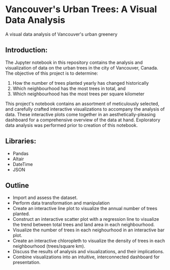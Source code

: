 # Vancouver's Urban Trees: A Visual Data Analysis
A visual data analysis of Vancouver's urban greenery

## Introduction:
The Jupyter notebook in this repository contains the analysis and visualization of data on the urban trees in the city of Vancouver, Canada. The objective of this project is to determine:
1. How the number of trees planted yearly has changed historically
3. Which neighbourhood has the most trees in total, and 
2. Which neighbourhood has the most trees per square kilometer

This project's notebook contains an assortment of meticulously selected, and carefully crafted interactive visualizations to accompany the analysis of data. These interactive plots come together in an aesthetically-pleasing dashboard for a comprehensive overview of the data at hand. Exploratory data analysis was performed prior to creation of this notebook. 

## Libraries:
- Pandas
- Altair
- DateTime
- JSON

## Outline
- Import and assess the dataset.
- Perform data transformation and manipulation
- Create an interactive line plot to visualize the annual number of trees planted. 
- Construct an interactive scatter plot with a regression line to visualize the trend between total trees and land area in each neighbourhood.
- Visualize the number of trees in each neighourhood in an interactive bar plot.
- Create an interactive chloropleth to visualize the density of trees in each neighbourhood (trees/square km).
- Discuss the results of analysis and visualizations, and their implications. 
- Combine visualizations into an intuitive, interconnected dashboard for presentation. 
